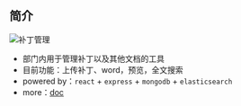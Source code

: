 ## 简介

![补丁管理](https://ww2.sinaimg.cn/large/006tNc79ly1fdbv77rdlaj30sg0fgwjx.jpg)

- 部门内用于管理补丁以及其他文档的工具
- 目前功能：上传补丁、word，预览，全文搜索
- powered by：`react` + `express` + `mongodb` + `elasticsearch`
- more：[doc](https://blog.edeity.me/2016/09/02/2016/patch-doc/)

